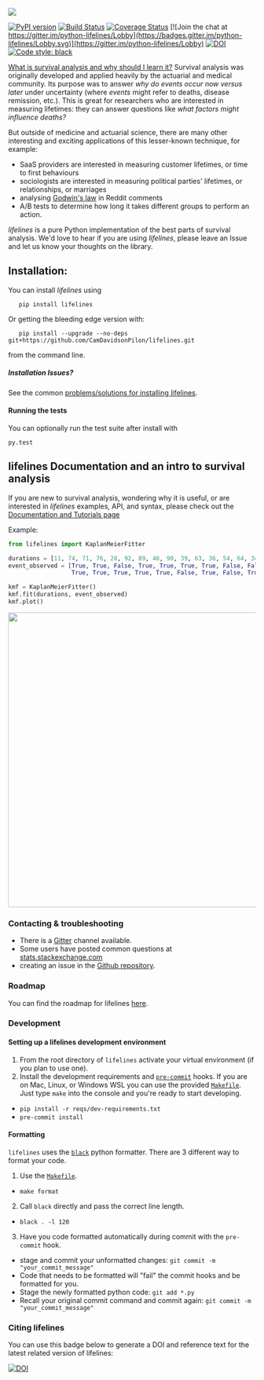 ![](http://i.imgur.com/EOowdSD.png)

[![PyPI version](https://badge.fury.io/py/lifelines.svg)](https://badge.fury.io/py/lifelines)
[![Build Status](https://travis-ci.org/CamDavidsonPilon/lifelines.svg?branch=master)](https://travis-ci.org/CamDavidsonPilon/lifelines)
[![Coverage Status](https://coveralls.io/repos/github/CamDavidsonPilon/lifelines/badge.svg?branch=master)](https://coveralls.io/github/CamDavidsonPilon/lifelines?branch=master)
[![Join the chat at https://gitter.im/python-lifelines/Lobby](https://badges.gitter.im/python-lifelines/Lobby.svg)](https://gitter.im/python-lifelines/Lobby)
[![DOI](https://zenodo.org/badge/12420595.svg)](https://zenodo.org/badge/latestdoi/12420595)
[![Code style: black](https://img.shields.io/badge/code%20style-black-000000.svg)](https://github.com/ambv/black)


[What is survival analysis and why should I learn it?](http://lifelines.readthedocs.org/en/latest/Survival%20Analysis%20intro.html)
 Survival analysis was originally developed and applied heavily by the actuarial and medical community. Its purpose was to answer *why do events occur now versus later* under uncertainty (where *events* might refer to deaths, disease remission, etc.). This is great for researchers who are interested in measuring lifetimes: they can answer questions like *what factors might influence deaths?*

But outside of medicine and actuarial science, there are many other interesting and exciting applications of this
lesser-known technique, for example:
- SaaS providers are interested in measuring customer lifetimes, or time to first behaviours
- sociologists are interested in measuring political parties' lifetimes, or relationships, or marriages
- analysing [Godwin's law](https://raw.githubusercontent.com/lukashalim/GODWIN/master/Kaplan-Meier-Godwin.png) in Reddit comments
- A/B tests to determine how long it takes different groups to perform an action.

*lifelines* is a pure Python implementation of the best parts of survival analysis. We'd love to hear if you are using *lifelines*, please leave an Issue and let us know your thoughts on the library.

## Installation:

You can install *lifelines* using

       pip install lifelines


Or getting the bleeding edge version with:

       pip install --upgrade --no-deps git+https://github.com/CamDavidsonPilon/lifelines.git

from the command line.

##### Installation Issues?

See the common [problems/solutions for installing lifelines](https://github.com/CamDavidsonPilon/lifelines/issues?utf8=%E2%9C%93&q=label%3Ainstallation+).

#### Running the tests

You can optionally run the test suite after install with

    py.test


## lifelines Documentation and an intro to survival analysis

If you are new to survival analysis, wondering why it is useful, or are interested in *lifelines* examples, API, and syntax,
please check out the [Documentation and Tutorials page](http://lifelines.readthedocs.org/en/latest/index.html)

Example:
```python
from lifelines import KaplanMeierFitter

durations = [11, 74, 71, 76, 28, 92, 89, 48, 90, 39, 63, 36, 54, 64, 34, 73, 94, 37, 56, 76]
event_observed = [True, True, False, True, True, True, True, False, False, True, True,
                  True, True, True, True, True, False, True, False, True]

kmf = KaplanMeierFitter()
kmf.fit(durations, event_observed)
kmf.plot()
```

<img src="https://imgur.com/d4Gi5J0.png" width="600">

### Contacting & troubleshooting
 - There is a [Gitter](https://gitter.im/python-lifelines/) channel available.
 - Some users have posted common questions at [stats.stackexchange.com](https://stats.stackexchange.com/search?tab=votes&q=%22lifelines%22%20is%3aquestion)
 - creating an issue in the [Github repository](https://github.com/camdavidsonpilon/lifelines).

### Roadmap
You can find the roadmap for lifelines [here](https://www.notion.so/camdp/6e2965207f564eb2a3e48b5937873c14?v=47edda47ab774ca2ac7532bb0c750559).

### Development

#### Setting up a lifelines development environment

1. From the root directory of `lifelines` activate your virtual environment (if you plan to use one).
2. Install the development requirements and [`pre-commit`](https://pre-commit.com) hooks. If you are on Mac, Linux, or Windows WSL you can use the provided [`Makefile`](https://github.com/CamDavidsonPilon/lifelines/blob/master/Makefile). Just type `make` into the console and you're ready to start developing.
  * `pip install -r reqs/dev-requirements.txt`
  * `pre-commit install`

#### Formatting

`lifelines` uses the [`black`](https://github.com/ambv/black) python formatter.
There are 3 different way to format your code.
1. Use the [`Makefile`](https://github.com/CamDavidsonPilon/lifelines/blob/master/Makefile).
  * `make format`
2. Call `black` directly and pass the correct line length.
  * `black . -l 120`
3. Have you code formatted automatically during commit with the `pre-commit` hook.
 * stage and commit your unformatted changes: `git commit -m "your_commit_message"`
 * Code that needs to be formatted will "fail" the commit hooks and be formatted for you.
 * Stage the newly formatted python code: `git add *.py`
 * Recall your original commit command and commit again: `git commit -m "your_commit_message"`

### Citing lifelines

You can use this badge below to generate a DOI and reference text for the latest related version of lifelines:

 [![DOI](https://zenodo.org/badge/12420595.svg)](https://zenodo.org/badge/latestdoi/12420595)
